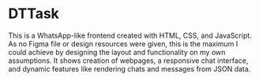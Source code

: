 # DTTask

This is a WhatsApp-like frontend created with HTML, CSS, and JavaScript. As no Figma file or design resources were given, this is the maximum I could achieve by designing the layout and functionality on my own assumptions. It shows creation of webpages, a responsive chat interface, and dynamic features like rendering chats and messages from JSON data.
